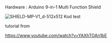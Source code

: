 Hardware : Arduino 9-in-1 Multi Function Shield

![SHIELD-MP-V1_d-512x512](https://github.com/Husainiaza/Arduino-dataStreamer/assets/148662620/812e22a9-405b-4130-8cff-60afaf3b573e)
Kod test



tutorial from

https://www.youtube.com/watch?v=YAXhTOAn1bE 

